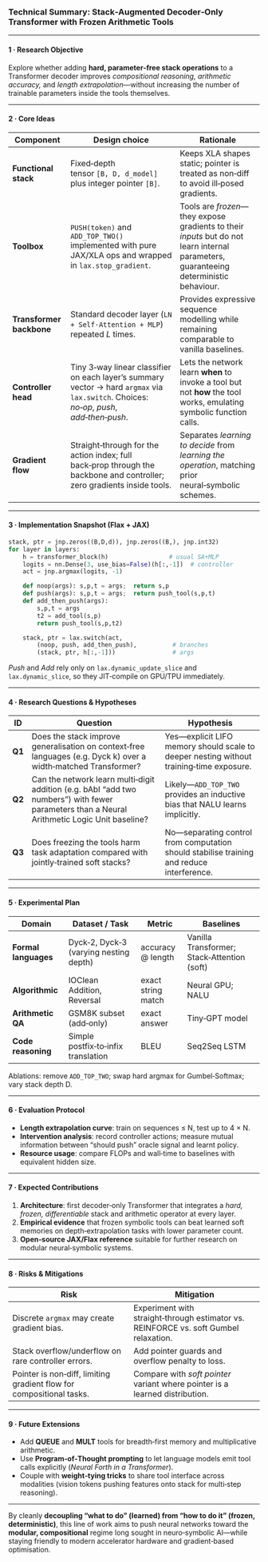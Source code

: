 ### Technical Summary: **Stack‑Augmented Decoder‑Only Transformer with Frozen Arithmetic Tools**

---

#### 1 · Research Objective  
Explore whether adding **hard, parameter‑free stack operations** to a Transformer decoder improves *compositional reasoning, arithmetic accuracy,* and *length extrapolation*—without increasing the number of trainable parameters inside the tools themselves.

---

#### 2 · Core Ideas  

| Component | Design choice | Rationale |
|-----------|---------------|-----------|
| **Functional stack** | Fixed‑depth tensor `[B, D, d_model]` plus integer pointer `[B]`. | Keeps XLA shapes static; pointer is treated as non‑diff to avoid ill‑posed gradients. |
| **Toolbox** | `PUSH(token)` and `ADD_TOP_TWO()` implemented with pure JAX/XLA ops and wrapped in `lax.stop_gradient`. | Tools are *frozen*—they expose gradients to their *inputs* but do not learn internal parameters, guaranteeing deterministic behaviour. |
| **Transformer backbone** | Standard decoder layer (`LN + Self‑Attention + MLP`) repeated *L* times. | Provides expressive sequence modelling while remaining comparable to vanilla baselines. |
| **Controller head** | Tiny 3‑way linear classifier on each layer’s summary vector → hard `argmax` via `lax.switch`. Choices: *no‑op*, *push*, *add‑then‑push*. | Lets the network learn **when** to invoke a tool but not **how** the tool works, emulating symbolic function calls. |
| **Gradient flow** | Straight‑through for the action index; full back‑prop through the backbone and controller; zero gradients inside tools. | Separates *learning to decide* from *learning the operation*, matching prior neural‑symbolic schemes. |

---

#### 3 · Implementation Snapshot (Flax + JAX)

```python
stack, ptr = jnp.zeros((B,D,d)), jnp.zeros((B,), jnp.int32)
for layer in layers:
    h = transformer_block(h)                 # usual SA+MLP
    logits = nn.Dense(3, use_bias=False)(h[:,-1])  # controller
    act = jnp.argmax(logits, -1)

    def noop(args): s,p,t = args;  return s,p
    def push(args): s,p,t = args;  return push_tool(s,p,t)
    def add_then_push(args):
        s,p,t = args
        t2 = add_tool(s,p)
        return push_tool(s,p,t2)

    stack, ptr = lax.switch(act,
        (noop, push, add_then_push),          # branches
        (stack, ptr, h[:,-1]))                # args
```

*Push* and *Add* rely only on `lax.dynamic_update_slice` and `lax.dynamic_slice`, so they JIT‑compile on GPU/TPU immediately.

---

#### 4 · Research Questions & Hypotheses  

| ID | Question | Hypothesis |
|----|----------|------------|
| **Q1** | Does the stack improve generalisation on context‑free languages (e.g. Dyck k) over a width‑matched Transformer? | Yes—explicit LIFO memory should scale to deeper nesting without training‑time exposure. |
| **Q2** | Can the network learn multi‑digit addition (e.g. bAbI “add two numbers”) with fewer parameters than a Neural Arithmetic Logic Unit baseline? | Likely—`ADD_TOP_TWO` provides an inductive bias that NALU learns implicitly. |
| **Q3** | Does freezing the tools harm task adaptation compared with jointly‑trained soft stacks? | No—separating control from computation should stabilise training and reduce interference. |

---

#### 5 · Experimental Plan  

| Domain | Dataset / Task | Metric | Baselines |
|--------|----------------|--------|-----------|
| **Formal languages** | Dyck‑2, Dyck‑3 (varying nesting depth) | accuracy @ length | Vanilla Transformer; Stack‑Attention (soft) |
| **Algorithmic** | IOClean Addition, Reversal | exact string match | Neural GPU; NALU |
| **Arithmetic QA** | GSM8K subset (add‑only) | exact answer |  Tiny‑GPT model |
| **Code reasoning** | Simple postfix‑to‑infix translation | BLEU | Seq2Seq LSTM |

Ablations: remove `ADD_TOP_TWO`; swap hard argmax for Gumbel‑Softmax; vary stack depth D.

---

#### 6 · Evaluation Protocol  

* **Length extrapolation curve**: train on sequences ≤ N, test up to 4 × N.  
* **Intervention analysis**: record controller actions; measure mutual information between “should push” oracle signal and learnt policy.  
* **Resource usage**: compare FLOPs and wall‑time to baselines with equivalent hidden size.

---

#### 7 · Expected Contributions  

1. **Architecture**: first decoder‑only Transformer that integrates a *hard, frozen, differentiable* stack and arithmetic operator at every layer.  
2. **Empirical evidence** that frozen symbolic tools can beat learned soft memories on depth‑extrapolation tasks with lower parameter count.  
3. **Open‑source JAX/Flax reference** suitable for further research on modular neural‑symbolic systems.

---

#### 8 · Risks & Mitigations  

| Risk | Mitigation |
|------|------------|
| Discrete `argmax` may create gradient bias. | Experiment with straight‑through estimator vs. REINFORCE vs. soft Gumbel relaxation. |
| Stack overflow/underflow on rare controller errors. | Add pointer guards and overflow penalty to loss. |
| Pointer is non‑diff, limiting gradient flow for compositional tasks. | Compare with *soft pointer* variant where pointer is a learned distribution. |

---

#### 9 · Future Extensions  

* Add **QUEUE** and **MULT** tools for breadth‑first memory and multiplicative arithmetic.  
* Use **Program‑of‑Thought prompting** to let language models emit tool calls explicitly (*Neural Forth in a Transformer*).  
* Couple with **weight‑tying tricks** to share tool interface across modalities (vision tokens pushing features onto stack for multi‑step reasoning).

---

By cleanly **decoupling “what to do” (learned) from “how to do it” (frozen, deterministic)**, this line of work aims to push neural networks toward the **modular, compositional** regime long sought in neuro‑symbolic AI—while staying friendly to modern accelerator hardware and gradient‑based optimisation.
